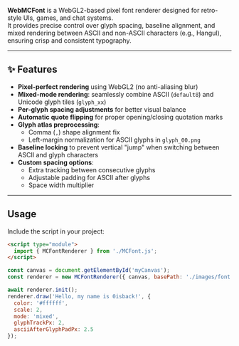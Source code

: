 **WebMCFont** is a WebGL2-based pixel font renderer designed for retro-style UIs, games, and chat systems.  
It provides precise control over glyph spacing, baseline alignment, and mixed rendering between ASCII and non-ASCII characters (e.g., Hangul), ensuring crisp and consistent typography.

---

## ✨ Features
- **Pixel-perfect rendering** using WebGL2 (no anti-aliasing blur)
- **Mixed-mode rendering**: seamlessly combine ASCII (`default8`) and Unicode glyph tiles (`glyph_xx`)
- **Per-glyph spacing adjustments** for better visual balance
- **Automatic quote flipping** for proper opening/closing quotation marks
- **Glyph atlas preprocessing**:
  - Comma (`,`) shape alignment fix
  - Left-margin normalization for ASCII glyphs in `glyph_00.png`
- **Baseline locking** to prevent vertical "jump" when switching between ASCII and glyph characters
- **Custom spacing options**:
  - Extra tracking between consecutive glyphs
  - Adjustable padding for ASCII after glyphs
  - Space width multiplier

---

## Usage
Include the script in your project:
```html
<script type="module">
  import { MCFontRenderer } from './MCFont.js';
</script>
```

```javascript
const canvas = document.getElementById('myCanvas');
const renderer = new MCFontRenderer({ canvas, basePath: './images/font' });

await renderer.init();
renderer.draw('Hello, my name is 0isback!', {
  color: '#ffffff',
  scale: 2,
  mode: 'mixed',
  glyphTrackPx: 2,
  asciiAfterGlyphPadPx: 2.5
});
```
